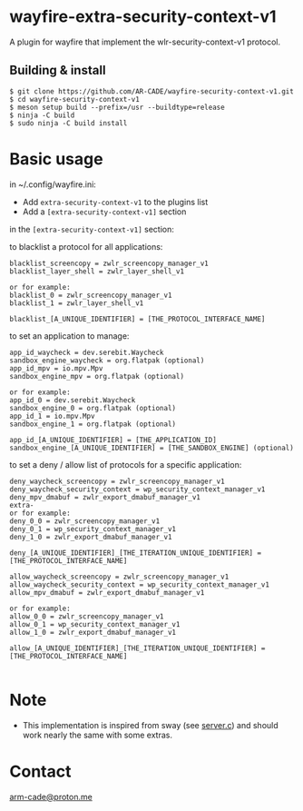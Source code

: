# wayfire-extra-security-context-v1
A plugin for wayfire that implement the wlr-security-context-v1 protocol.


## Building & install

```
$ git clone https://github.com/AR-CADE/wayfire-security-context-v1.git
$ cd wayfire-security-context-v1
$ meson setup build --prefix=/usr --buildtype=release
$ ninja -C build 
$ sudo ninja -C build install
```

# Basic usage

in ~/.config/wayfire.ini:

- Add `extra-security-context-v1` to the plugins list
- Add a `[extra-security-context-v1]` section

in the `[extra-security-context-v1]` section:

to blacklist a protocol for all applications:
```
blacklist_screencopy = zwlr_screencopy_manager_v1
blacklist_layer_shell = zwlr_layer_shell_v1

or for example:
blacklist_0 = zwlr_screencopy_manager_v1
blacklist_1 = zwlr_layer_shell_v1

blacklist_[A_UNIQUE_IDENTIFIER] = [THE_PROTOCOL_INTERFACE_NAME]
```

to set an application to manage:
```
app_id_waycheck = dev.serebit.Waycheck
sandbox_engine_waycheck = org.flatpak (optional)
app_id_mpv = io.mpv.Mpv
sandbox_engine_mpv = org.flatpak (optional)

or for example:
app_id_0 = dev.serebit.Waycheck
sandbox_engine_0 = org.flatpak (optional)
app_id_1 = io.mpv.Mpv
sandbox_engine_1 = org.flatpak (optional)

app_id_[A_UNIQUE_IDENTIFIER] = [THE_APPLICATION_ID]
sandbox_engine_[A_UNIQUE_IDENTIFIER] = [THE_SANDBOX_ENGINE] (optional)
```

to set a deny / allow list of protocols for a specific application:
```
deny_waycheck_screencopy = zwlr_screencopy_manager_v1
deny_waycheck_security_context = wp_security_context_manager_v1
deny_mpv_dmabuf = zwlr_export_dmabuf_manager_v1
extra-
or for example:
deny_0_0 = zwlr_screencopy_manager_v1
deny_0_1 = wp_security_context_manager_v1
deny_1_0 = zwlr_export_dmabuf_manager_v1

deny_[A_UNIQUE_IDENTIFIER]_[THE_ITERATION_UNIQUE_IDENTIFIER] = [THE_PROTOCOL_INTERFACE_NAME]

allow_waycheck_screencopy = zwlr_screencopy_manager_v1
allow_waycheck_security_context = wp_security_context_manager_v1
allow_mpv_dmabuf = zwlr_export_dmabuf_manager_v1

or for example:
allow_0_0 = zwlr_screencopy_manager_v1
allow_0_1 = wp_security_context_manager_v1
allow_1_0 = zwlr_export_dmabuf_manager_v1

allow_[A_UNIQUE_IDENTIFIER]_[THE_ITERATION_UNIQUE_IDENTIFIER] = [THE_PROTOCOL_INTERFACE_NAME]
 
```


# Note
- This implementation is inspired from sway (see [server.c](https://github.com/swaywm/sway/blob/master/sway/server.c#L123)) and should work nearly the same with some extras. 

# Contact
arm-cade@proton.me
